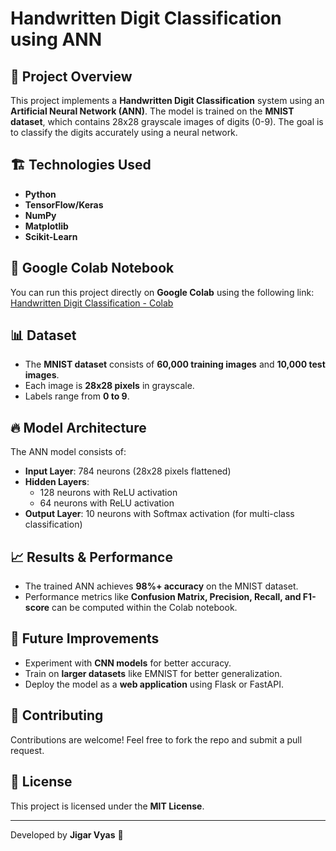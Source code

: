 # Handwritten Digit Classification using ANN

## 📌 Project Overview
This project implements a **Handwritten Digit Classification** system using an **Artificial Neural Network (ANN)**. The model is trained on the **MNIST dataset**, which contains 28x28 grayscale images of digits (0-9). The goal is to classify the digits accurately using a neural network.

## 🏗️ Technologies Used
- **Python**
- **TensorFlow/Keras**
- **NumPy**
- **Matplotlib**
- **Scikit-Learn**

## 🔗 Google Colab Notebook
You can run this project directly on **Google Colab** using the following link:
[Handwritten Digit Classification - Colab](https://colab.research.google.com/drive/1SqETl3Zi1EEesdJfEv6_QimB-M-YjKGx?usp=sharing#scrollTo=jr2MuKsKRH5G)

## 📊 Dataset
- The **MNIST dataset** consists of **60,000 training images** and **10,000 test images**.
- Each image is **28x28 pixels** in grayscale.
- Labels range from **0 to 9**.

## 🔥 Model Architecture
The ANN model consists of:
- **Input Layer**: 784 neurons (28x28 pixels flattened)
- **Hidden Layers**:
  - 128 neurons with ReLU activation
  - 64 neurons with ReLU activation
- **Output Layer**: 10 neurons with Softmax activation (for multi-class classification)

## 📈 Results & Performance
- The trained ANN achieves **98%+ accuracy** on the MNIST dataset.
- Performance metrics like **Confusion Matrix, Precision, Recall, and F1-score** can be computed within the Colab notebook.

## 🎯 Future Improvements
- Experiment with **CNN models** for better accuracy.
- Train on **larger datasets** like EMNIST for better generalization.
- Deploy the model as a **web application** using Flask or FastAPI.

## 🤝 Contributing
Contributions are welcome! Feel free to fork the repo and submit a pull request.

## 📜 License
This project is licensed under the **MIT License**.

---
Developed by **Jigar Vyas** 🚀

